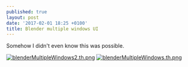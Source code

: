 ```yaml
---
published: true
layout: post
date: '2017-02-01 18:25 +0100'
title: Blender multiple windows UI
---
```

Somehow I didn't even know this was possible.

[![blenderMultipleWindows2.th.png](https://cdn.scrot.moe/images/2017/02/01/blenderMultipleWindows2.th.png)](https://scrot.moe/image/1yJXd) [![blenderMultipleWindows.th.png](https://cdn.scrot.moe/images/2017/02/01/blenderMultipleWindows.th.png)](https://scrot.moe/image/1y2aY)
